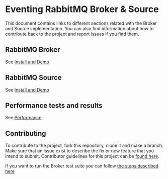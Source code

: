 # Eventing RabbitMQ Broker & Source

This document contains links to different sections related with the Broker and Source implementation.
You can also find information about how to contribute back to the project and report issues if you find them.

## RabbitMQ Broker

See [Install and Demo](broker/)

## RabbitMQ Source

See [Install and Demo](source/)

## Performance tests and results

See [Performance](../test/performance/)

## Contributing

To contribute to the project, fork this repository, clone it and make a branch.
Make sure that an issue exist to describe the fix or new feature that you intend to submit.
Contributor guidelines for this project can be [found here](CONTRIBUTING.md).

If you want to run the Broker test suite you can follow [the steps described here](../test/)

